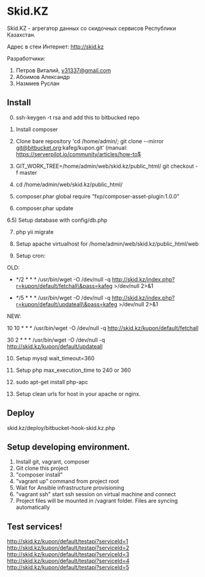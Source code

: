 Skid.KZ
================================

Skid.KZ - агрегатор данных со скидочных сервисов Республики Казахстан.

Адрес в стеи Интернет: http://skid.kz

Разработчики:
1. Петров Виталий, v31337@gmail.com
2. Абоимов Александр
3. Назмиев Руслан

Install
-------------------
0) ssh-keygen -t rsa and add this to bitbucked repo

1) Install composer

2) Clone bare repository 'cd /home/admin/; git clone --mirror git@bitbucket.org:kafeg/kupon.git' (manual: https://serverpilot.io/community/articles/how-to$<br/>

3) GIT_WORK_TREE=/home/admin/web/skid.kz/public_html/ git checkout -f master

4) cd /home/admin/web/skid.kz/public_html/

5) composer.phar global require "fxp/composer-asset-plugin:1.0.0"

6) composer.phar update

6.5) Setup database with config/db.php

7) php yii migrate

8) Setup apache virtualhost for /home/admin/web/skid.kz/public_html/web

9) Setup cron:

OLD:

 * */2 * * * /usr/bin/wget -O /dev/null -q http://skid.kz/index.php?r=kupon/default/fetchall\&pass=kafeg >/dev/null 2>&1

 * */5 * * * /usr/bin/wget -O /dev/null -q http://skid.kz/index.php?r=kupon/default/updateall\&pass=kafeg >/dev/null 2>&1

NEW:

 10 10 * * * /usr/bin/wget -O /dev/null -q http://skid.kz/kupon/default/fetchall

 30 2 * * * /usr/bin/wget -O /dev/null -q http://skid.kz/kupon/default/updateall

10) Setup mysql wait_timeout=360

11) Setup php max_execution_time to 240 or 360

12) sudo apt-get install php-apc

13) Setup clean urls for host in your apache or nginx.

Deploy
------------------
skid.kz/deploy/bitbucket-hook-skid.kz.php

Setup developing environment.
------------------
1. Install git, vagrant, composer
2. Git clone this project
3. "composer install" 
4. "vagrant up" command from project root
4. Wait for Ansible infrastructure provisioning
5. "vagrant ssh" start ssh session on virtual machine and connect
6. Project files will be mounted in /vagrant folder. Files are syncing automatically


Test services!
--------------------
http://skid.kz/kupon/default/testapi?serviceId=1
http://skid.kz/kupon/default/testapi?serviceId=2
http://skid.kz/kupon/default/testapi?serviceId=3
http://skid.kz/kupon/default/testapi?serviceId=4
http://skid.kz/kupon/default/testapi?serviceId=5
